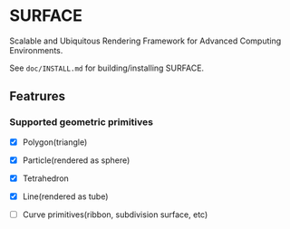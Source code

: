 # SURFACE

Scalable and Ubiquitous Rendering Framework for Advanced Computing Environments.

See `doc/INSTALL.md` for building/installing SURFACE.


## Featrures

### Supported geometric primitives

* [x] Polygon(triangle)
* [x] Particle(rendered as sphere)
* [x] Tetrahedron
* [x] Line(rendered as tube)
* [ ] Curve primitives(ribbon, subdivision surface, etc)

